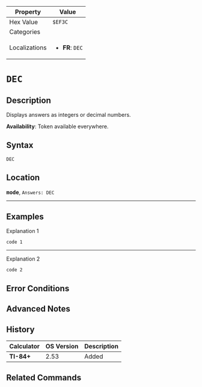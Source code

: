 | Property      | Value |
|---------------|-------|
| Hex Value     | `$EF3C`|
| Categories    | <ul></ul> |
| Localizations | <ul><li><b>FR</b>: `DEC`</li></ul> |

# `DEC`

## Description
Displays answers as integers or decimal numbers.


<b>Availability</b>: Token available everywhere.

## Syntax
`DEC`

## Location
<tt><kbd><b>mode</b></kbd></tt>, `Answers: DEC`
<hr>

## Examples

Explanation 1
```ti-basic
code 1
```
---
Explanation 2
```ti-basic
code 2
```

## Error Conditions


## Advanced Notes


## History
| Calculator | OS Version | Description |
|------------|------------|-------------|
| <b>TI-84+</b> | 2.53 | Added

## Related Commands

    
